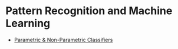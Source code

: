 # Pattern Recognition and Machine Learning

* [Parametric & Non-Parametric Classifiers](GenerativeClassifiers)
